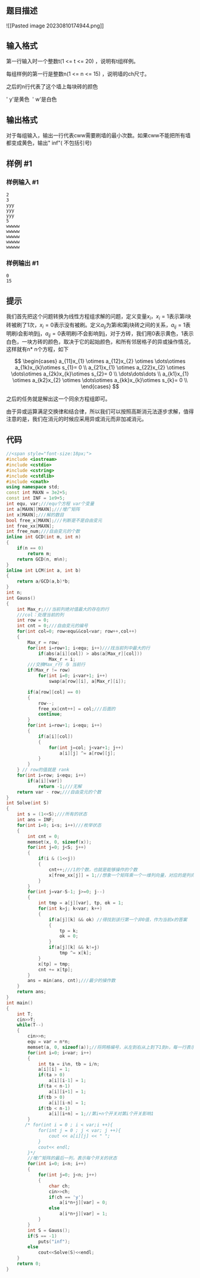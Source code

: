# 
## 题目描述
![[Pasted image 20230810174944.png]]

## 输入格式
第一行输入时一个整数t(1 <= t <= 20) ，说明有t组样例。

每组样例的第一行是整数n(1 <= n <= 15) ，说明墙的ch尺寸。

之后的n行代表了这个墙上每块砖的颜色

' y'是黄色  ' w'是白色


## 输出格式
对于每组输入，输出一行代表cww需要刷墙的最小次数。如果cww不能把所有墙都变成黄色，输出" inf"( 不包括引号)


## 样例 #1

### 样例输入 #1

```
2
3
yyy
yyy
yyy
5
wwwww
wwwww
wwwww
wwwww
wwwww
```

### 样例输出 #1

```
0
15
```

## 提示
我们首先把这个问题转换为线性方程组求解的问题，定义变量$x_{i}$，$x_{i}=1$表示第i块砖被刷了1次，$x_{i}=0$表示没有被刷。定义$a_{ij}$为第i和第j块砖之间的关系，$a_{ij}=1$表明刷i会影响到j，$a_{ij}=0$表明刷i不会影响到j，对于方砖，我们用0表示黄色，1表示白色，一块方砖的颜色，取决于它的起始颜色，和所有邻居格子的异或操作情况，这样就有n* n个方程，如下

$$
    \begin{cases}
        a_{11}x_{1} \otimes a_{12}x_{2} \otimes \dots\otimes a_{1k}x_{k}\otimes s_{1}= 0 \\
        a_{21}x_{1} \otimes a_{22}x_{2} \otimes \dots\otimes a_{2k}x_{k}\otimes s_{2}= 0 \\
        \dots\dots\dots \\
        a_{k1}x_{1} \otimes a_{k2}x_{2} \otimes \dots\otimes a_{kk}x_{k}\otimes s_{k}= 0 \\
    \end{cases}
$$

之后的任务就是解出这一个同余方程组即可。

由于异或运算满足交换律和结合律，所以我们可以按照高斯消元法逐步求解，值得注意的是，我们在消元的时候应采用异或消元而非加减消元。

## 代码
```cpp
//<span style="font-size:18px;">
#include <iostream>
#include <cstdio>
#include <cstring>
#include <cstdlib>
#include <cmath>
using namespace std;
const int MAXN = 3e2+5;
const int INF = 1e9+5;
int equ, var;///equ个方程 var个变量
int a[MAXN][MAXN];///增广矩阵
int x[MAXN];///解的数目
bool free_x[MAXN];///判断是不是自由变元
int free_xx[MAXN];
int free_num;///自由变元的个数
inline int GCD(int m, int n)
{
    if(n == 0)
        return m;
    return GCD(n, m%n);
}
inline int LCM(int a, int b)
{
    return a/GCD(a,b)*b;
}
int n;
int Gauss()
{
    int Max_r;///当前列绝对值最大的存在的行
    ///col：处理当前的列
    int row = 0;
    int cnt = 0;///自由变元的编号
    for(int col=0; row<equ&&col<var; row++,col++)
    {
        Max_r = row;
        for(int i=row+1; i<equ; i++)///找当前列中最大的行
            if(abs(a[i][col]) > abs(a[Max_r][col]))
                Max_r = i;
        ///交换Max_r行 与 当前行
        if(Max_r != row)
            for(int i=0; i<var+1; i++)
                swap(a[row][i], a[Max_r][i]);

        if(a[row][col] == 0)
        {
            row--;
            free_xx[cnt++] = col;///后面的
            continue;
        }
        for(int i=row+1; i<equ; i++)
        {
            if(a[i][col])
            {
                for(int j=col; j<var+1; j++)
                    a[i][j] ^= a[row][j];
            }
        }
    } // row的值就是 rank 
    for(int i=row; i<equ; i++)
        if(a[i][var])
            return -1;///无解
    return var - row;///自由变元的个数
}
int Solve(int S)
{
    int s = (1<<S);///所有的状态
    int ans = INF;
    for(int i=0; i<s; i++)///枚举状态
    {
        int cnt = 0;
        memset(x, 0, sizeof(x));
        for(int j=0; j<S; j++)
        {
            if(i & (1<<j))
            {
                cnt++;///1的个数，也就是能够操作的个数
                x[free_xx[j]] = 1;//想象一个矩阵乘一个一维列向量，对应的是列向量的值 
            }
        }
        for(int j=var-S-1; j>=0; j--)
        {
            int tmp = a[j][var], tp, ok = 1;
            for(int k=j; k<var; k++)
            {
                if(a[j][k] && ok) //得找到该行第一个非0值，作为当前x的答案 
                {
                    tp = k;
                    ok = 0;
                }
                if(a[j][k] && k!=j)
                    tmp ^= x[k];
            }
            x[tp] = tmp;
            cnt += x[tp];
        }
        ans = min(ans, cnt);///最少的操作数
    }
    return ans;
}
int main()
{
    int T;
    cin>>T;
    while(T--)
    {
        cin>>n;
        equ = var = n*n;
        memset(a, 0, sizeof(a));//将网格编号，从左到右从上到下1到n，每一行表示第i个开关影响的是哪些个开关 
        for(int i=0; i<var; i++)
        {
            int ta = i%n, tb = i/n;
            a[i][i] = 1;
            if(ta > 0)
                a[i][i-1] = 1;
            if(ta < n-1)
                a[i][i+1] = 1;
            if(tb > 0)
                a[i][i-n] = 1;
            if(tb < n-1)
                a[i][i+n] = 1;//第i+n个开关对第i个开关影响1
        }
       /* for(int i = 0 ; i < var;i ++){
            for(int j = 0 ; j < var; j ++){
                cout << a[i][j] << " ";
            }
            cout<< endl;
        }*/ 
        //增广矩阵的最后一列，表示每个开关的状态 
        for(int i=0; i<n; i++)
        {
            for(int j=0; j<n; j++)
            {
                char ch;
                cin>>ch;
                if(ch == 'y')
                    a[i*n+j][var] = 0;
                else
                    a[i*n+j][var] = 1;
            }
        }
        int S = Gauss();
        if(S == -1)
            puts("inf");
        else
            cout<<Solve(S)<<endl;
    }
    return 0;
}
```